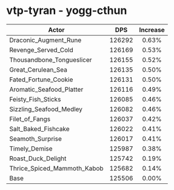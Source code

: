 # vtp-tyran - yogg-cthun
| Actor | DPS | Increase |
|---|:---:|:---:|
|Draconic_Augment_Rune|126292|0.63%|
|Revenge_Served_Cold|126169|0.53%|
|Thousandbone_Tongueslicer|126155|0.52%|
|Great_Cerulean_Sea|126135|0.50%|
|Fated_Fortune_Cookie|126131|0.50%|
|Aromatic_Seafood_Platter|126116|0.49%|
|Feisty_Fish_Sticks|126085|0.46%|
|Sizzling_Seafood_Medley|126082|0.46%|
|Filet_of_Fangs|126037|0.42%|
|Salt_Baked_Fishcake|126022|0.41%|
|Seamoth_Surprise|126017|0.41%|
|Timely_Demise|125987|0.38%|
|Roast_Duck_Delight|125742|0.19%|
|Thrice_Spiced_Mammoth_Kabob|125682|0.14%|
|Base|125506|0.00%|
